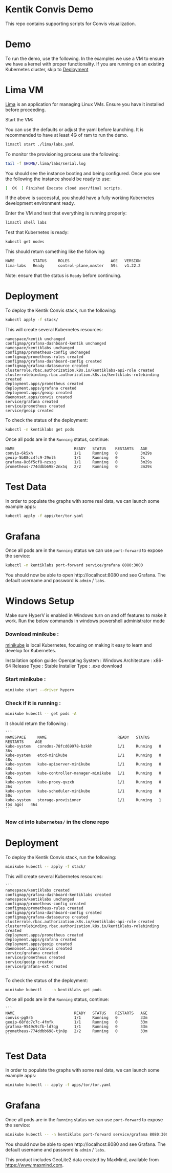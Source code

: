 # Kentik Convis Demo
This repo contains supporting scripts for Convis visualization.

# Demo
To run the demo, use the following.  In the examples we use a VM to ensure we have a kernel with proper functionality.  If
you are running on an existing Kubernetes cluster, skip to [Deployment](#Deployment)

# Lima VM
[Lima](https://github.com/lima-vm/lima) is an application for managing Linux VMs.  Ensure you have it installed before proceeding.

Start the VM:

You can use the defaults or adjust the yaml before launching.  It is recommended to have at least 4G of ram to run the demo.

```bash
limactl start ./lima/labs.yaml
```

To monitor the provisioning process use the following:

```bash
tail -f $HOME/.lima/labs/serial.log
```

You should see the instance booting and being configured.  Once you see the following the instance should be ready to use:

```bash
[  OK  ] Finished Execute cloud user/final scripts.
```

If the above is successful, you should have a fully working Kubernetes development environment ready.

Enter the VM and test that everything is running properly:

```bash
limactl shell labs
```

Test that Kubernetes is ready:

```bash
kubectl get nodes
```

This should return something like the following:

```bash
NAME        STATUS     ROLES                  AGE   VERSION
lima-labs   Ready      control-plane,master   59s   v1.22.2
```
Note: ensure that the status is `Ready` before continuing.

# Deployment
To deploy the Kentik Convis stack, run the following:

```bash
kubectl apply -f stack/
```

This will create several Kubernetes resources:

```
namespace/kentik unchanged
configmap/grafana-dashboard-kentik unchanged
namespace/kentiklabs unchanged
configmap/prometheus-config unchanged
configmap/prometheus-rules created
configmap/grafana-dashboard-config created
configmap/grafana-datasource created
clusterrole.rbac.authorization.k8s.io/kentiklabs-api-role created
clusterrolebinding.rbac.authorization.k8s.io/kentiklabs-rolebinding created
deployment.apps/prometheus created
deployment.apps/grafana created
deployment.apps/geoip created
daemonset.apps/convis created
service/grafana created
service/prometheus created
service/geoip created
```

To check the status of the deployment:

```bash
kubectl -n kentiklabs get pods
```

Once all pods are in the `Running` status, continue:

```
NAME                          READY   STATUS    RESTARTS   AGE
convis-6k5xh                  1/1     Running   0          3m29s
geoip-5b88cc4fc9-29nl5        1/1     Running   0          2s
grafana-8c6f5cf8-nzszg        1/1     Running   0          3m29s
prometheus-774ddbb698-2nx5q   2/2     Running   0          3m29s
```

# Test Data
In order to populate the graphs with some real data, we can launch some example apps:

```bash
kubectl apply -f apps/tor/tor.yaml
```

# Grafana
Once all pods are in the `Running` status we can use `port-forward` to expose the service:

```bash
kubectl -n kentiklabs port-forward service/grafana 8080:3000
```

You should now be able to open http://localhost:8080 and see Grafana.  The default username and password is `admin` / `labs`.



# Windows Setup

Make sure HyperV is enabled in Windows turn on and off features to make it work.
Run the below commands in windows powershell administrator mode

### Download minikube :

[minikube](https://minikube.sigs.k8s.io/docs/start/) is local Kubernetes, focusing on making it easy to learn and develop for Kubernetes.

Installation option guide:
    Operqating System : Windows
    Architecture : x86-64
    Release Type : Stable
    Installer Type : .exe download

### Start minikube :

```bash
minikube start --driver hyperv
```

### Check if it is running : 

```bash
minikube kubectl -- get pods -A
```

It should return the following :

    ```
    NAMESPACE     NAME                               READY   STATUS    RESTARTS     AGE
    kube-system   coredns-78fcd69978-bzkkh           1/1     Running   0            36s
    kube-system   etcd-minikube                      1/1     Running   0            48s
    kube-system   kube-apiserver-minikube            1/1     Running   0            48s
    kube-system   kube-controller-manager-minikube   1/1     Running   0            48s
    kube-system   kube-proxy-qvzxb                   1/1     Running   0            36s
    kube-system   kube-scheduler-minikube            1/1     Running   0            50s
    kube-system   storage-provisioner                1/1     Running   1 (5s ago)   46s
    ```

### Now ```cd``` into ```kubernetes/``` in the clone repo 

# Deployment

To deploy the Kentik Convis stack, run the following:

```bash
minikube kubectl -- apply -f stack/
```

This will create several Kubernetes resources:

    ```
    namespace/kentiklabs created
    configmap/grafana-dashboard-kentiklabs created
    namespace/kentiklabs unchanged
    configmap/prometheus-config created
    configmap/prometheus-rules created
    configmap/grafana-dashboard-config created
    configmap/grafana-datasource created
    clusterrole.rbac.authorization.k8s.io/kentiklabs-api-role created
    clusterrolebinding.rbac.authorization.k8s.io/kentiklabs-rolebinding created
    deployment.apps/prometheus created
    deployment.apps/grafana created
    deployment.apps/geoip created
    daemonset.apps/convis created
    service/grafana created
    service/prometheus created
    service/geoip created
    service/grafana-ext created
    ```

To check the status of the deployment:

```bash
minikube kubectl -- -n kentiklabs get pods
```

Once all pods are in the `Running` status, continue:

    ```
    NAME                          READY   STATUS    RESTARTS   AGE
    convis-pg8r5                  1/1     Running   0          33m
    geoip-68fdc7c7c-4fmfk         1/1     Running   0          33m
    grafana-9549c9cfb-ld7qg       1/1     Running   0          33m
    prometheus-774ddbb698-tjn8p   2/2     Running   0          33m
    ```

# Test Data
In order to populate the graphs with some real data, we can launch some example apps:

```bash
minikube kubectl -- apply -f apps/tor/tor.yaml
```

# Grafana
Once all pods are in the `Running` status we can use `port-forward` to expose the service:

```bash
minikube kubectl -- -n kentiklabs port-forward service/grafana 8080:3000
```

You should now be able to open http://localhost:8080 and see Grafana.  The default username and password is `admin` / `labs`.

This product includes GeoLite2 data created by MaxMind, available from
<a href="https://www.maxmind.com">https://www.maxmind.com</a>.
